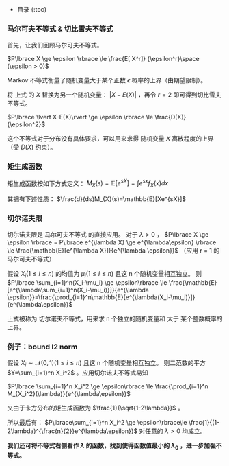 * 目录
  {:toc}
### 马尔可夫不等式 & 切比雪夫不等式
首先，让我们回顾马尔可夫不等式。

$P\lbrace  X \ge \epsilon \rbrace \le \frac{E[  X^r]} {\epsilon^r}\space (\epsilon > 0)$  

Markov 不等式衡量了随机变量大于某个正数 $\epsilon$ 概率的上界（由期望限制）。

将 上式 的 $X$ 替换为另一个随机变量： $\lvert X-E(X)\rvert$ ，再令 $r = 2$ 即可得到切比雪夫不等式。

$P\lbrace \lvert X-E(X)\rvert \ge \epsilon \rbrace \le \frac{D(X)}{\epsilon^2}$ 

这个不等式对于分布没有具体要求，可以用来求得 随机变量 $X$ 离散程度的上界（受 $D(X)$ 约束）。

### 矩生成函数
矩生成函数按如下方式定义：
$M_{X}(s)=\mathbb{E}[e^{sX}]= \int e^{sx}f_X(x)dx$   

其拥有下述性质：
$\frac{d}{ds}M_{X}(s)=\mathbb{E}[Xe^{sX}]$  

### 切尔诺夫限
切尔诺夫限是 马尔可夫不等式 的直接应用。
对于 $\lambda > 0$ ，
$P\lbrace  X \ge \epsilon \rbrace = P\lbrace  e^{\lambda X} \ge e^{\lambda\epsilon} \rbrace \le \frac{\mathbb{E}[e^{\lambda X}]}{e^{\lambda \epsilon}}$ （应用 r = 1 的马尔可夫不等式）

假设 $X_{i}(1\le i\le n)$ 的均值为 $\mu_i(1\le i \le n)$ 且这 n 个随机变量相互独立。
则
$P\lbrace \sum_{i=1}^n(X_i-\mu_i) \ge \epsilon\rbrace \le \frac{\mathbb{E}[e^{\lambda\sum_{i=1}^n(X_i-\mu_i)}]}{e^{\lambda \epsilon}}=\frac{\prod_{i=1}^n\mathbb{E}[e^{\lambda(X_i-\mu_i)}]}{e^{\lambda\epsilon}}$ 

上式被称为 切尔诺夫不等式，用来求 n 个独立的随机变量和 大于 某个整数概率的上界。

### 例子：bound l2 norm
假设 $X_{i}\sim \mathcal{N}(0, 1)(1\le i\le n)$  且这 n 个随机变量相互独立。
则二范数的平方 $Y=\sum_{i=1}^n X_i^2$ 。应用切尔诺夫不等式易知

$P\lbrace \sum_{i=1}^n X_i^2 \ge \epsilon\rbrace \le \frac{\prod_{i=1}^n M_{X_i^2}(\lambda)}{e^{\lambda\epsilon}}$ 

又由于卡方分布的矩生成函数为 $\frac{1}{\sqrt{1-2\lambda}}$ 。

所以最后有：
$P\lbrace\sum_{i=1}^n X_i^2 \ge \epsilon\rbrace\le \frac{1}{(1-2\lambda)^{\frac{n}{2}}e^{\lambda\epsilon}}$ 对任意的 $\lambda > 0$ 均成立。

**我们还可将不等式右侧看作 $\lambda$ 的函数，找到使得函数值最小的 $\lambda_0$ ，进一步加强不等式。**

